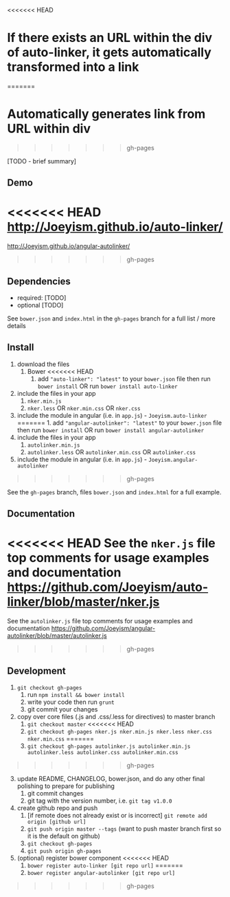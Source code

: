 <<<<<<< HEAD
# If there exists an URL within the div of auto-linker, it gets automatically transformed into a link
=======
# Automatically generates link from URL within div
>>>>>>> gh-pages

[TODO - brief summary]

## Demo
<<<<<<< HEAD
http://Joeyism.github.io/auto-linker/
=======
http://Joeyism.github.io/angular-autolinker/
>>>>>>> gh-pages

## Dependencies
- required:
	[TODO]
- optional
	[TODO]

See `bower.json` and `index.html` in the `gh-pages` branch for a full list / more details

## Install
1. download the files
	1. Bower
<<<<<<< HEAD
		1. add `"auto-linker": "latest"` to your `bower.json` file then run `bower install` OR run `bower install auto-linker`
2. include the files in your app
	1. `nker.min.js`
	2. `nker.less` OR `nker.min.css` OR `nker.css`
3. include the module in angular (i.e. in `app.js`) - `Joeyism.auto-linker`
=======
		1. add `"angular-autolinker": "latest"` to your `bower.json` file then run `bower install` OR run `bower install angular-autolinker`
2. include the files in your app
	1. `autolinker.min.js`
	2. `autolinker.less` OR `autolinker.min.css` OR `autolinker.css`
3. include the module in angular (i.e. in `app.js`) - `Joeyism.angular-autolinker`
>>>>>>> gh-pages

See the `gh-pages` branch, files `bower.json` and `index.html` for a full example.


## Documentation
<<<<<<< HEAD
See the `nker.js` file top comments for usage examples and documentation
https://github.com/Joeyism/auto-linker/blob/master/nker.js
=======
See the `autolinker.js` file top comments for usage examples and documentation
https://github.com/Joeyism/angular-autolinker/blob/master/autolinker.js
>>>>>>> gh-pages


## Development

1. `git checkout gh-pages`
	1. run `npm install && bower install`
	2. write your code then run `grunt`
	3. git commit your changes
2. copy over core files (.js and .css/.less for directives) to master branch
	1. `git checkout master`
<<<<<<< HEAD
	2. `git checkout gh-pages nker.js nker.min.js nker.less nker.css nker.min.css`
=======
	2. `git checkout gh-pages autolinker.js autolinker.min.js autolinker.less autolinker.css autolinker.min.css`
>>>>>>> gh-pages
3. update README, CHANGELOG, bower.json, and do any other final polishing to prepare for publishing
	1. git commit changes
	2. git tag with the version number, i.e. `git tag v1.0.0`
4. create github repo and push
	1. [if remote does not already exist or is incorrect] `git remote add origin [github url]`
	2. `git push origin master --tags` (want to push master branch first so it is the default on github)
	3. `git checkout gh-pages`
	4. `git push origin gh-pages`
5. (optional) register bower component
<<<<<<< HEAD
	1. `bower register auto-linker [git repo url]`
=======
	1. `bower register angular-autolinker [git repo url]`
>>>>>>> gh-pages
